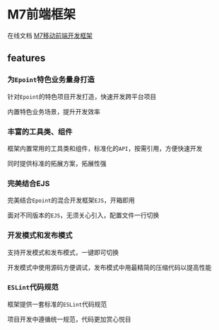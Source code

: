 # M7前端框架

在线文档 [M7移动前端开发框架](http://fe.epoint.com.cn:8080/m7fedoc/)

## features

### 为`Epoint`特色业务量身打造

针对`Epoint`的特色项目开发打造，快速开发跨平台项目

内置特色业务场景，提升开发效率

### 丰富的工具类、组件

框架内置常用的工具类和组件，标准化的`API`，按需引用，方便快速开发

同时提供标准的拓展方案，拓展性强

### 完美结合EJS

完美结合`Epoint`的混合开发框架`EJS`，开箱即用

面对不同版本的`EJS`，无须关心引入，配置文件一行切换

### 开发模式和发布模式

支持开发模式和发布模式，一键即可切换

开发模式中使用源码方便调试，发布模式中用最精简的压缩代码以提高性能

### `ESLint`代码规范

框架提供一套标准的`ESLint`代码规范

项目开发中遵循统一规范，代码更加赏心悦目
